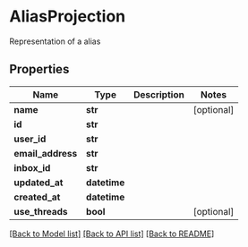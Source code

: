 # AliasProjection

Representation of a alias
## Properties
Name | Type | Description | Notes
------------ | ------------- | ------------- | -------------
**name** | **str** |  | [optional] 
**id** | **str** |  | 
**user_id** | **str** |  | 
**email_address** | **str** |  | 
**inbox_id** | **str** |  | 
**updated_at** | **datetime** |  | 
**created_at** | **datetime** |  | 
**use_threads** | **bool** |  | [optional] 

[[Back to Model list]](../README#documentation-for-models) [[Back to API list]](../README#documentation-for-api-endpoints) [[Back to README]](../README)


